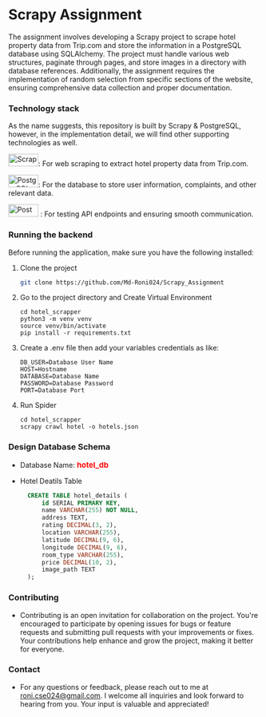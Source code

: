 # Scrapy Assignment
The assignment involves developing a Scrapy project to scrape hotel property data from Trip.com and store the information in a PostgreSQL database using SQLAlchemy. The project must handle various web structures, paginate through pages, and store images in a directory with database references. Additionally, the assignment requires the implementation of random selection from specific sections of the website, ensuring comprehensive data collection and proper documentation.
### Technology stack
As the name suggests, this repository is built by Scrapy & PostgreSQL, however, in the implementation detail, we will find other supporting technologies as well.

<img src="https://img.shields.io/badge/Scrapy-%23007A8F?style=for-the-badge&logo=scrapy&logoColor=white" alt="Scrapy" width="60" height="25"/>: For web scraping to extract hotel property data from Trip.com.

<img src="https://img.shields.io/badge/PostgreSQL-%2331575F?style=for-the-badge&logo=postgresql&logoColor=white" alt="PostgreSQL" width="60" height="25"/>: For the database to store user information, complaints, and other relevant data.

<img src="https://img.shields.io/badge/Postman-%23FF6C37?style=for-the-badge&logo=postman&logoColor=white" alt="Postman" width="60" height="25"/> : For testing API endpoints and ensuring smooth communication.





### Running the backend 
Before running the application, make sure you have the following installed:

1. Clone the project
    ```bash
    git clone https://github.com/Md-Roni024/Scrapy_Assignment
    ```  

2. Go to the project directory and Create Virtual Environment
    ```
    cd hotel_scrapper
    python3 -m venv venv
    source venv/bin/activate
    pip install -r requirements.txt
    ```
3. Create a .env file then add your variables credentials as like:
    ```
    DB_USER=Database User Name
    HOST=Hostname
    DATABASE=Database Name
    PASSWORD=Database Password
    PORT=Database Port
    ```
4. Run Spider
    ```
    cd hotel_scrapper
    scrapy crawl hotel -o hotels.json

    ```
  

### Design Database Schema
- Database Name: <span style="color:red;font-size:15px;font-weight:bold">hotel_db</span>

- Hotel Deatils Table
  ```sql
    CREATE TABLE hotel_details (
        id SERIAL PRIMARY KEY,
        name VARCHAR(255) NOT NULL,
        address TEXT,
        rating DECIMAL(3, 2),
        location VARCHAR(255),
        latitude DECIMAL(9, 6),
        longitude DECIMAL(9, 6),
        room_type VARCHAR(255),
        price DECIMAL(10, 2),
        image_path TEXT
    );
  ```

  

### Contributing
- Contributing is an open invitation for collaboration on the project. You're encouraged to participate by opening issues for bugs or feature requests and submitting pull requests with your improvements or fixes. Your contributions help enhance and grow the project, making it better for everyone.


### Contact

- For any questions or feedback, please reach out to me at roni.cse024@gmail.com. I welcome all inquiries and look forward to hearing from you. Your input is valuable and appreciated!


